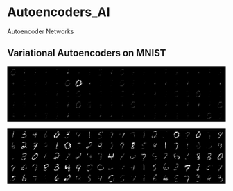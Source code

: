 # Autoencoders_AI
Autoencoder Networks

## Variational Autoencoders on MNIST
<p aligb="center">
  <img src="https://github.com/OakLake/Autoencoders_AI/blob/master/imgs/vae_img_0.png"/>
</p>
<p aligb="center">
  <img src="https://github.com/OakLake/Autoencoders_AI/blob/master/imgs/vae_img_380.png"/>
</p>
